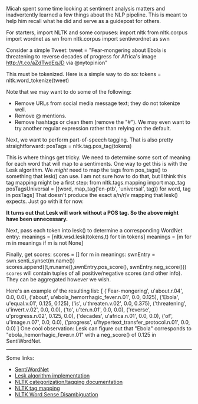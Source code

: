 Micah spent some time looking at sentiment analysis matters and inadvertently learned a few things about the NLP pipeline. This is meant to help him recall what he did and serve as a guidepost for others.

For starters, import NLTK and some corpuses:
	import nltk
	from nltk.corpus import wordnet as wn
	from nltk.corpus import sentiwordnet as swn

Consider a simple Tweet:
	tweet = "Fear-mongering about Ebola is threatening to reverse decades of progress for Africa's image http://t.co/aZdTwdEqJD via @nytopinion"

This must be tokenized. Here is a simple way to do so:
	tokens = nltk.word_tokenize(tweet)

Note that we may want to do some of the following:
- Remove URLs from social media message text; they do not tokenize well.
- Remove @ mentions.
- Remove hashtags or clean them (remove the "#").
We may even want to try another regular expression rather than relying on the default.

Next, we want to perform part-of-speech tagging. That is also pretty straightforward:
	posTags = nltk.tag.pos_tag(tokens)

This is where things get tricky. We need to determine some sort of meaning for each word that will map to a sentiments. One way to get this is with the Lesk algorithm. We *might* need to map the tags from pos_tags() to something that lesk() can use. I am not sure how to do that, but I think this tag mapping might be a first step:
	from nltk.tags.mapping import map_tag
	posTagsUniversal = [(word, map_tag('en-ptb', 'universal', tag)) for word, tag in posTags]
That doesn't produce the exact a/n/r/v mapping that lesk() expects. Just go with it for now.

**It turns out that Lesk will work without a POS tag. So the above might have been unnecessary.**

Next, pass each token into lesk() to determine a corresponding WordNet entry:
	meanings = [nltk.wsd.lesk(tokens,t) for t in tokens]
	meanings = [m for m in meanings if m is not None]

Finally, get scores:
	scores = []
	for m in meanings:
		swnEntry = swn.senti_synset(m.name())
		scores.append((t,m.name(),swnEntry.pos_score(), swnEntry.neg_score()))
`scores` will contain tuples of all positive/negative scores (and other info). They can be aggregated however we wish.

Here's an example of the resulting list:
	[
	 ('Fear-mongering', u'about.r.04', 0.0, 0.0),
	 ('about', u'ebola_hemorrhagic_fever.n.01', 0.0, 0.125),
	 ('Ebola', u'equal.v.01', 0.125, 0.125),
	 ('is', u'threaten.v.02', 0.0, 0.375),
	 ('threatening', u'invert.v.02', 0.0, 0.0),
	 ('to', u'ten.n.01', 0.0, 0.0),
	 ('reverse', u'progress.n.02', 0.125, 0.0),
	 ('decades', u'africa.n.01', 0.0, 0.0),
	 ('of', u'image.n.07', 0.0, 0.0),
	 ('progress', u'hypertext_transfer_protocol.n.01', 0.0, 0.0)
	]
One cool observation: Lesk can figure out that "Ebola" corresponds to "ebola_hemorrhagic_fever.n.01" with a neg_score() of 0.125 in SentiWordNet.

---

Some links:
- [SentiWordNet](http://sentiwordnet.isti.cnr.it)
- [Lesk algorithm implementation](http://www.nltk.org/howto/wsd.html)
- [NLTK categorization/tagging documentation](http://www.nltk.org/book/ch05.html)
- [NLTK tag mapping](http://www.nltk.org/_modules/nltk/tag/mapping.html)
- [NLTK Word Sense Disambiguation](http://www.nltk.org/howto/wsd.html)
